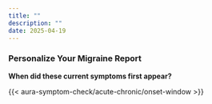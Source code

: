 ```yaml
---
title: ""
description: ""
date: 2025-04-19
---
```


### Personalize Your Migraine Report


**When did these current symptoms first appear?**

<link rel="stylesheet" href="/css/symptom-check.css">



{{< aura-symptom-check/acute-chronic/onset-window >}}

<script src="/js/aura-symptom-check/acute-chronic/onset-window.js"></script>
